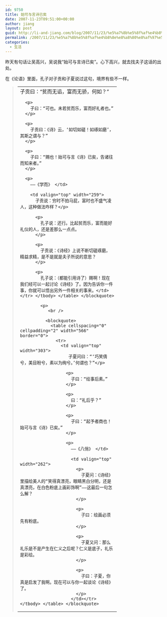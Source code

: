 ```yaml
---
id: 9750
title: 始可与言诗已矣
date: 2007-11-23T09:51:00+00:00
author: jiang
layout: post
guid: http://li-and-jiang.com/blog/2007/11/23/%e5%a7%8b%e5%8f%af%e4%b8%8e%e8%a8%80%e8%af%97%e5%b7%b2%e7%9f%a3/
permalink: /2007/11/23/%e5%a7%8b%e5%8f%af%e4%b8%8e%e8%a8%80%e8%af%97%e5%b7%b2%e7%9f%a3/
categories:
  - 生活
---
```

昨天有句话让吴高兴，吴说我“始可与言诗已矣”。心下高兴，就去找夫子这话的出处。 

在《论语》里面，孔子对子贡和子夏说过这句，境界有些不一样。
  


> <table cellspacing="0" cellpadding="2" width="564" border="0">
>   <tr>
>     <td valign="top" width="303">
>       子贡曰：“贫而无谄，富而无骄，何如？”</p> 
>       
>       <p>
>         子曰：“可也。未若贫而乐，富而好礼者也。”
>       </p>
>       
>       <p>
>         子贡曰：《诗》云，‘如切如磋！如琢如磨’，其斯之谓与？”
>       </p>
>       
>       <p>
>         子曰：“赐也！始可与言《诗》已矣，告诸往而知来者。”
>       </p>
>       
>       <p>
>         ——《学而》 </td> 
>         
>         <td valign="top" width="259">
>           子贡说：穷时不拍马屁，富时也不盛气凌人，这种做法咋样？</p> 
>           
>           <p>
>             孔子说：还行。比起贫而乐，富而能好礼仪的人，还是差那么一点点。
>           </p>
>           
>           <p>
>             子贡说：《诗经》上说不断切磋琢磨，精益求精，是不是就是夫子所说的意思？
>           </p>
>           
>           <p>
>             孔子说：（都能引用诗了）赐啊！现在我们经可以一起讨论《诗经》了。因为告诉你一件事，你就可以悟出另外一件相关的事来。</td> </tr> </tbody> </table> </blockquote> 
>             
>             <p>
>                <br /> 
>               
>               <blockquote>
>                 <table cellspacing="0" cellpadding="2" width="566" border="0">
>                   <tr>
>                     <td valign="top" width="303">
>                        子夏问曰：“‘巧笑倩兮，美目盼兮，素以为绚兮。’何谓也？”</p> 
>                       
>                       <p>
>                         子曰：“绘事后素。”
>                       </p>
>                       
>                       <p>
>                         曰：“礼后乎？”
>                       </p>
>                       
>                       <p>
>                         子曰：“起予者商也！始可与言《诗》已矣。”
>                       </p>
>                       
>                       <p>
>                         ——《八俏》 </td> 
>                         
>                         <td valign="top" width="262">
>                           <p>
>                             子夏问：《诗经》里描绘美人的“笑得真漂亮，眼睛黑白分明，还是真漂亮，在白色粉底上画彩饰啊”——这最后一句怎么解？
>                           </p>
>                           
>                           <p>
>                             子曰：绘画必须先有粉底。
>                           </p>
>                           
>                           <p>
>                             子夏又问：那么礼乐是不是产生在仁义之后呢？仁义是底子，礼乐是彩绘。
>                           </p>
>                           
>                           <p>
>                             子曰：子夏，你真是启发了我啊。现在可以与你一起谈论《诗经》了。
>                           </p>
>                         </td></tr> </tbody> </table> </blockquote>